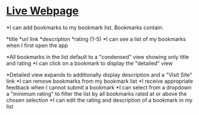 # [Live Webpage](https://thinkful-ei-tiger.github.io/india-doria-bookmarks-app/)


*I can add bookmarks to my bookmark list. Bookmarks contain:

 *title
 *url link
 *description
 *rating (1-5)
*I can see a list of my bookmarks when I first open the app

*All bookmarks in the list default to a "condensed" view showing only title and rating
*I can click on a bookmark to display the "detailed" view

*Detailed view expands to additionally display description and a "Visit Site" link
*I can remove bookmarks from my bookmark list
*I receive appropriate feedback when I cannot submit a bookmark
*I can select from a dropdown a "minimum rating" to filter the list by all bookmarks rated at or above the chosen selection
*I can edit the rating and description of a bookmark in my list


